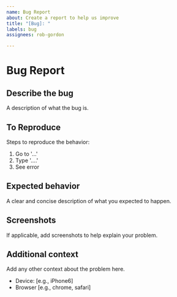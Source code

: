 ```yaml
---
name: Bug Report
about: Create a report to help us improve
title: "[Bug]: "
labels: bug
assignees: rob-gordon

---
```


# Bug Report

## Describe the bug
A description of what the bug is.

## To Reproduce
Steps to reproduce the behavior:
1. Go to '...'
2. Type '....'
3. See error

## Expected behavior
A clear and concise description of what you expected to happen.

## Screenshots
If applicable, add screenshots to help explain your problem.

## Additional context
Add any other context about the problem here.
 - Device: [e.g., iPhone6]
 - Browser [e.g., chrome, safari]
